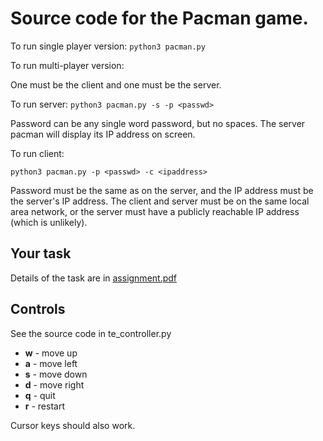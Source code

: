 # Source code for the Pacman game.

To run single player version:
`python3 pacman.py`

To run multi-player version:

One must be the client and one must be the server.

To run server:
`python3 pacman.py -s -p <passwd>`

Password can be any single word password, but no spaces.  The server pacman will display its IP address on screen.

To run client:

`python3 pacman.py -p <passwd> -c <ipaddress>`

Password must be the same as on the server, and the IP address must be
the server's IP address.  The client and server must be on the same
local area network, or the server must have a publicly reachable IP
address (which is unlikely).

## Your task

Details of the task are in [assignment.pdf](https://github.com/mhandley/ENGF0002/blob/master/Assignments/assignment5/assignment.pdf)

## Controls

See the source code in te_controller.py

 * **w** - move up
 * **a** - move left
 * **s** - move down
 * **d** - move right
 * **q** - quit
 * **r** - restart

Cursor keys should also work.
